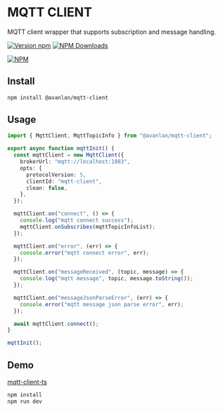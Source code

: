 # MQTT CLIENT

MQTT client wrapper that supports subscription and message handling.

[![Version npm](https://img.shields.io/npm/v/@avanlan/mqtt-client.svg?style=flat-square)](https://www.npmjs.com/package/@avanlan/mqtt-client)
[![NPM Downloads](https://img.shields.io/npm/dw/%40avanlan%2Fmqtt-client)](https://www.npmjs.com/package/@avanlan/mqtt-client)

[![NPM](https://nodei.co/npm/@avanlan/mqtt-client.png?downloads=true&downloadRank=true)](https://nodei.co/npm/@avanlan/mqtt-client/)

## Install

```bash
npm install @avanlan/mqtt-client
```

## Usage

```typescript
import { MqttClient, MqttTopicInfo } from "@avanlan/mqtt-client";

export async function mqttInit() {
  const mqttClient = new MqttClient({
    brokerUrl: "mqtt://localhost:1883",
    opts: {
      protocolVersion: 5,
      clientId: "mqtt-client",
      clean: false,
    },
  });

  mqttClient.on("connect", () => {
    console.log("mqtt connect success");
    mqttClient.onSubscribes(mqttTopicInfoList);
  });

  mqttClient.on("error", (err) => {
    console.error("mqtt connect error", err);
  });

  mqttClient.on("messageReceived", (topic, message) => {
    console.log("mqtt message", topic, message.toString());
  });

  mqttClient.on("messageJsonParseError", (err) => {
    console.error("mqtt message json parse error", err);
  });

  await mqttClient.connect();
}

mqttInit();
```

## Demo

[mqtt-client-ts](./demo/index.ts)

```bash
npm install
npm run dev
```
